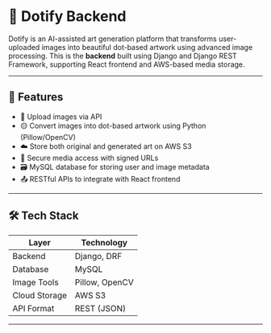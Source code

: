 # 🎨 Dotify Backend

Dotify is an AI-assisted art generation platform that transforms user-uploaded images into beautiful dot-based artwork using advanced image processing. 
This is the **backend** built using Django and Django REST Framework, supporting React frontend and AWS-based media storage.

---

## 🚀 Features

- 📁 Upload images via API
- 🟡 Convert images into dot-based artwork using Python (Pillow/OpenCV)
- ☁️ Store both original and generated art on AWS S3
- 🔐 Secure media access with signed URLs
- 🗃️ MySQL database for storing user and image metadata
- 📤 RESTful APIs to integrate with React frontend

---

## 🛠️ Tech Stack

| Layer         | Technology        |
|---------------|-------------------|
| Backend       | Django, DRF       |
| Database      | MySQL             |
| Image Tools   | Pillow, OpenCV    |
| Cloud Storage | AWS S3            |
| API Format    | REST (JSON)       |

---

